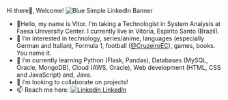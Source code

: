 Hi there👋, Welcome!
![Blue Simple LinkedIn Banner](https://github.com/vitor-dornela/vitor-dornela/assets/149430048/4695e439-7026-486b-b111-3cb39d5f7a54)

- 👋Hello, my name is Vitor. I'm taking a Technologist in System Analysis at Faesa University Center. I currently live in Vitória, Espirito Santo (Brazil).
- 👀 I’m interested in technology, series/anime, languages (especially German and Italian), Formula 1, football ([@CruzeiroEC](https://www.cruzeiro.com.br/)), games, books. You name it.
- 🌱 I’m currently learning Python (Flask, Pandas), Databases (MySQL, Oracle, MongoDB), Cloud (AWS, Oracle), Web development (HTML, CSS and JavaScript) and, Java.
- 💞️ I’m looking to collaborate on projects!
- 📫 Reach me here: [![Linkedin](https://i.stack.imgur.com/gVE0j.png) LinkedIn](https://www.linkedin.com/in/vitor-dornela/)

<!---
vitor-dornela/vitor-dornela is a ✨ special ✨ repository because its `README.md` (this file) appears on your GitHub profile.
You can click the Preview link to take a look at your changes.
--->
